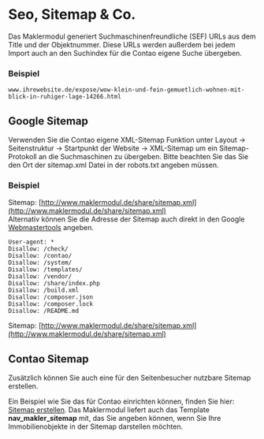 # Seo, Sitemap & Co.

Das Maklermodul generiert Suchmaschinenfreundliche \(SEF\) URLs aus dem Title und der Objektnummer. Diese URLs werden außerdem bei jedem Import auch an den Suchindex für die Contao eigene Suche übergeben.

### Beispiel

```
www.ihrewebsite.de/expose/wow-klein-und-fein-gemuetlich-wohnen-mit-blick-in-ruhiger-lage-14266.html
```

## Google Sitemap

Verwenden Sie die Contao eigene XML-Sitemap Funktion unter Layout -&gt; Seitenstruktur -&gt; Startpunkt der Website -&gt; XML-Sitemap um ein Sitemap-Protokoll an die Suchmaschinen zu übergeben. Bitte beachten Sie das Sie den Ort der sitemap.xml Datei in der robots.txt angeben müssen.

### Beispiel

Sitemap: [http://www.maklermodul.de/share/sitemap.xml](http://www.maklermodul.de/share/sitemap.xml)  
Alternativ können Sie die Adresse der Sitemap auch direkt in den Google [Webmastertools](http://www.google.com/webmasters/tools) angeben.

```
User-agent: *
Disallow: /check/
Disallow: /contao/
Disallow: /system/
Disallow: /templates/
Disallow: /vendor/
Disallow: /share/index.php
Disallow: /build.xml
Disallow: /composer.json
Disallow: /composer.lock
Disallow: /README.md
```

Sitemap: [http://www.maklermodul.de/share/sitemap.xml](http://www.maklermodul.de/share/sitemap.xml)

## Contao Sitemap

Zusätzlich können Sie auch eine für den Seitenbesucher nutzbare Sitemap erstellen.

Ein Beispiel wie Sie das für Contao einrichten können, finden Sie hier: [Sitemap erstellen](http://de.contaowiki.org/Sitemap_erstellen). Das Maklermodul liefert auch das Template **nav\_makler\_sitemap** mit, das Sie angeben können, wenn Sie Ihre Immobilienobjekte in der Sitemap darstellen möchten.

